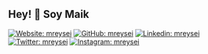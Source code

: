 ## Hey! 👋 Soy Maik

[![Website: mreysei](https://img.shields.io/badge/-mreysei.dev-589bbb?style=flat-square&label=Página%20Web&logoColor=white&link=https://www.mreysei.dev/)](https://www.mreysei.dev/)
[![GitHub: mreysei](https://img.shields.io/github/followers/mreysei?color=%2324292e&label=S%C3%ADgueme&logo=Github&logoColor=white&style=flat-square)](https://github.com/mreysei) 
[![Linkedin: mreysei](https://img.shields.io/badge/-~300-2977c9?style=flat-square&logo=Linkedin&logoColor=white&label=Conectemos&link=https://www.linkedin.com/in/mreysei/)](https://www.linkedin.com/in/mreysei/)
[![Twitter: mreysei](https://img.shields.io/twitter/follow/mreysei?color=%231da1f2&label=S%C3%ADgueme&logo=Twitter&logoColor=white&style=flat-square)](https://twitter.com/mreysei) 
[![Instagram: mreysei](https://img.shields.io/badge/-~600-dd326e?style=flat-square&label=S%C3%ADgueme&logo=Instagram&logoColor=white&link=https://www.instagram.com/mreysei/)](https://www.instagram.com/mreysei/)

[comment]: <> (http://hits.dwyl.com/mreysei/mreysei.svg)
